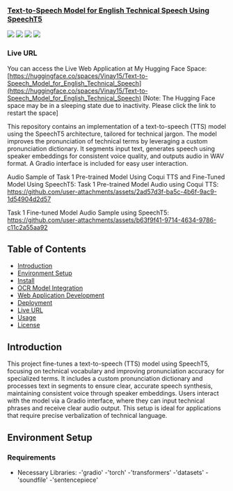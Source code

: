 <h3><a href="">Text-to-Speech Model for English Technical Speech Using SpeechT5</a></h3>
<a href="https://huggingface.co/spaces/Vinay15/Text-to-Speech_Model_for_English_Technical_Speech"><img src="https://img.shields.io/badge/Huggingface-yellow"></a>
<a href="https://www.linkedin.com/in/vinay-hipparge/"><img src="https://img.shields.io/badge/-LinkedIn-blue?style=flat-square&logo=Linkedin&logoColor=white&link=https://www.linkedin.com/in/vinay-hipparge/"></a>
<a href="mailto:vinayhipparge15@gmail.com"><img src="https://img.shields.io/badge/Gmail--informational?style=social&logo=gmail"></a>
<a href="https://colab.research.google.com/drive/1RvkNzRX_OgKK8u_OAy43OczupjXaBpGz?usp=sharing"><img src="https://img.shields.io/badge/Google-Colab-red"></a>

### Live URL
You can access the Live Web Application at My Hugging Face Space: [https://huggingface.co/spaces/Vinay15/Text-to-Speech_Model_for_English_Technical_Speech](https://huggingface.co/spaces/Vinay15/Text-to-Speech_Model_for_English_Technical_Speech)
[Note: The Hugging Face space may be in a sleeping state due to inactivity. Please click the link to restart the space]

This repository contains an implementation of a text-to-speech (TTS) model using the SpeechT5 architecture, tailored for technical jargon. The model improves the pronunciation of technical terms by leveraging a custom pronunciation dictionary. It segments input text, generates speech using speaker embeddings for consistent voice quality, and outputs audio in WAV format. A Gradio interface is included for easy user interaction.

Audio Sample of Task 1 Pre-trained Model Using Coqui TTS and Fine-Tuned Model Using SpeechT5:
Task 1 Pre-trained Model Audio using Coqui TTS: https://github.com/user-attachments/assets/2ad57d3f-ba5c-4b6f-9ac9-1d54904d2d57

Task 1 Fine-tuned Model Audio Sample using SpeechT5: https://github.com/user-attachments/assets/b63f9f41-9714-4634-9786-c11c2a55aa92



## Table of Contents
- [Introduction](#introduction)
- [Environment Setup](#environment-setup)
- [Install](#Install)
- [OCR Model Integration](#ocr-model-integration)
- [Web Application Development](#web-application-development)
- [Deployment](#deployment)
- [Live URL](#Live-URL)
- [Usage](#usage)
- [License](#license)

## Introduction

This project fine-tunes a text-to-speech (TTS) model using SpeechT5, focusing on technical vocabulary and improving pronunciation accuracy for specialized terms. It includes a custom pronunciation dictionary and processes text in segments to ensure clear, accurate speech synthesis, maintaining consistent voice through speaker embeddings. Users interact with the model via a Gradio interface, where they can input technical phrases and receive clear audio output. This setup is ideal for applications that require precise verbalization of technical language.

## Environment Setup

### Requirements

- Necessary Libraries:
  -'gradio'
  -'torch'
  -'transformers'
  -'datasets'
  -'soundfile'
  -'sentencepiece'

